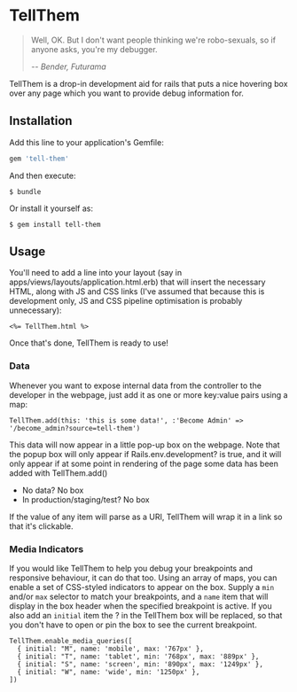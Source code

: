 # TellThem

> Well, OK. But I don't want people thinking we're
> robo-sexuals, so if anyone asks, you're my debugger.
>
> -- <cite>Bender, Futurama</cite>

TellThem is a drop-in development aid for rails that puts a nice hovering box over any page which you want to provide debug information for.

## Installation

Add this line to your application's Gemfile:

```ruby
gem 'tell-them'
```

And then execute:

    $ bundle

Or install it yourself as:

    $ gem install tell-them

## Usage

You'll need to add a line into your layout (say in apps/views/layouts/application.html.erb) that will insert the necessary HTML, along with JS and CSS links (I've assumed that because this is development only, JS and CSS pipeline optimisation is probably unnecessary):

```
<%= TellThem.html %>
```

Once that's done, TellThem is ready to use! 

### Data

Whenever you want to expose internal data from the controller to the developer in the webpage, just add it as one or more key:value pairs using a map:

```
TellThem.add(this: 'this is some data!', :'Become Admin' => '/become_admin?source=tell-them')
```

This data will now appear in a little pop-up box on the webpage. Note that the popup box will only appear if Rails.env.development? is true, and it will only appear if at some point in rendering of the page some data has been added with TellThem.add()

* No data? No box
* In production/staging/test? No box

If the value of any item will parse as a URI, TellThem will wrap it in a link so that it's clickable.

### Media Indicators

If you would like TellThem to help you debug your breakpoints and responsive behaviour, it can do that too. Using an array of maps, you can enable a set of CSS-styled indicators to appear on the box. Supply a `min` and/or `max` selector to match your breakpoints, and a `name` item that will display in the box header when the specified breakpoint is active. If you also add an `initial` item the ? in the TellThem box will be replaced, so that you don't have to open or pin the box to see the current breakpoint.

```
TellThem.enable_media_queries([
  { initial: "M", name: 'mobile', max: '767px' },
  { initial: "T", name: 'tablet', min: '768px', max: '889px' },
  { initial: "S", name: 'screen', min: '890px', max: '1249px' },
  { initial: "W", name: 'wide', min: '1250px' },
])
```